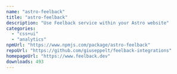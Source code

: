 ```yaml
---
name: "astro-feelback"
title: "astro-feelback"
description: "Use Feelback service within your Astro website"
categories:
  - "css+ui"
  - "analytics"
npmUrl: "https://www.npmjs.com/package/astro-feelback"
repoUrl: "https://github.com/giuseppelt/feelback-integrations"
homepageUrl: "https://www.feelback.dev"
downloads: 493
---
```

